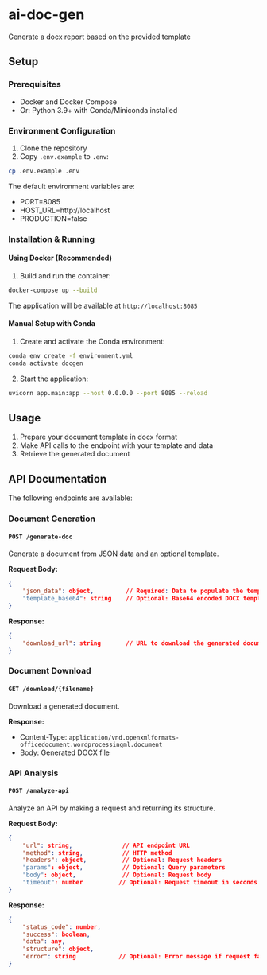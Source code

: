 # ai-doc-gen
Generate a docx report based on the provided template

## Setup

### Prerequisites
- Docker and Docker Compose
- Or: Python 3.9+ with Conda/Miniconda installed

### Environment Configuration
1. Clone the repository
2. Copy `.env.example` to `.env`:
```bash
cp .env.example .env
```
The default environment variables are:
- PORT=8085
- HOST_URL=http://localhost
- PRODUCTION=false

### Installation & Running

#### Using Docker (Recommended)
1. Build and run the container:
```bash
docker-compose up --build
```
The application will be available at `http://localhost:8085`

#### Manual Setup with Conda
1. Create and activate the Conda environment:
```bash
conda env create -f environment.yml
conda activate docgen
```
2. Start the application:
```bash
uvicorn app.main:app --host 0.0.0.0 --port 8085 --reload
```

## Usage
1. Prepare your document template in docx format
2. Make API calls to the endpoint with your template and data
3. Retrieve the generated document

## API Documentation
The following endpoints are available:

### Document Generation
#### `POST /generate-doc`
Generate a document from JSON data and an optional template.

**Request Body:**
```json
{
    "json_data": object,         // Required: Data to populate the template
    "template_base64": string    // Optional: Base64 encoded DOCX template
}
```

**Response:**
```json
{
    "download_url": string       // URL to download the generated document
}
```

### Document Download
#### `GET /download/{filename}`
Download a generated document.

**Response:**
- Content-Type: `application/vnd.openxmlformats-officedocument.wordprocessingml.document`
- Body: Generated DOCX file

### API Analysis
#### `POST /analyze-api`
Analyze an API by making a request and returning its structure.

**Request Body:**
```json
{
    "url": string,              // API endpoint URL
    "method": string,           // HTTP method
    "headers": object,          // Optional: Request headers
    "params": object,           // Optional: Query parameters
    "body": object,             // Optional: Request body
    "timeout": number          // Optional: Request timeout in seconds
}
```

**Response:**
```json
{
    "status_code": number,
    "success": boolean,
    "data": any,
    "structure": object,
    "error": string            // Optional: Error message if request fails
}
```

